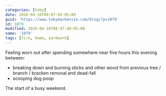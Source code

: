 ```yaml
---
categories: [toby]
date: 2016-04-16T00:07:56-05:00
guid: 'https://www.tobymackenzie.com/blog/?p=1079'
id: 1079
modified: 2016-04-16T08:47:40-05:00
name: '1079'
tags: [fire, home, yardwork]
---
```


Feeling worn out after spending somewhere near five hours this evening between:

- breaking down and burning sticks and other wood from previous tree / branch / bracken removal and dead-fall
- scooping dog poop

The start of a busy weekend.
